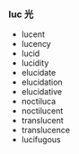 ### luc 光

- lucent
- lucency
- lucid
- lucidity
- elucidate
- elucidation
- elucidative
- noctiluca
- noctilucent
- translucent
- translucence
- lucifugous